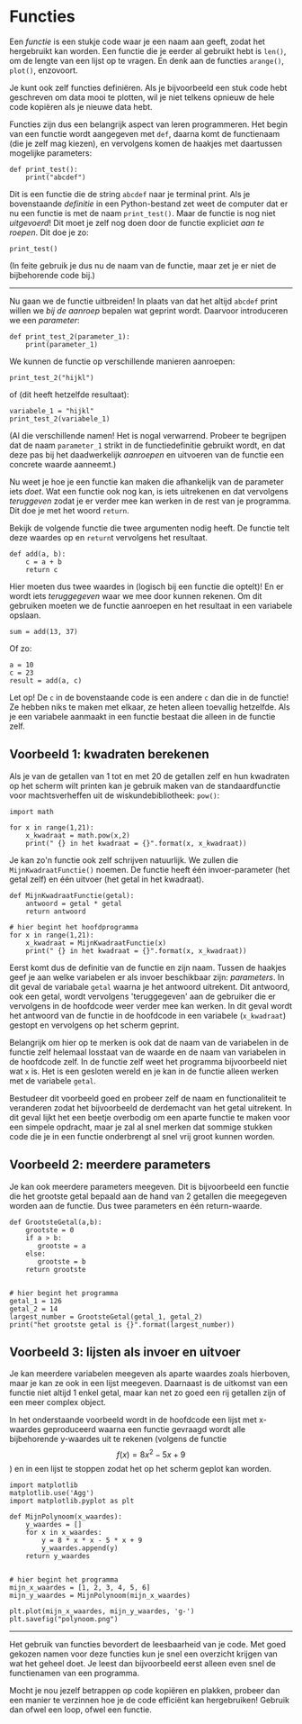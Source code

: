 # Functies

Een *functie* is een stukje code waar je een naam aan geeft, zodat het hergebruikt kan worden. Een functie die je eerder al gebruikt hebt is `len()`, om de lengte van een lijst op te vragen. En denk aan de functies `arange()`, `plot()`, enzovoort.

Je kunt ook zelf functies definiëren. Als je bijvoorbeeld een stuk code hebt geschreven om data mooi te plotten, wil je niet telkens opnieuw de hele
code kopiëren als je nieuwe data hebt.

Functies zijn dus een belangrijk aspect van leren programmeren. Het begin van
een functie wordt aangegeven met `def`, daarna komt de functienaam (die je zelf
mag kiezen), en vervolgens komen de haakjes met daartussen mogelijke parameters:

    def print_test():
        print("abcdef")

Dit is een functie die de string `abcdef` naar je terminal print. Als je
bovenstaande *definitie* in een Python-bestand zet weet de computer dat er nu
een functie is met de naam `print_test()`. Maar de functie is nog niet
*uitgevoerd*! Dit moet je zelf nog doen door de functie expliciet *aan te
roepen*. Dit doe je zo:

    print_test()

(In feite gebruik je dus nu de naam van de functie, maar zet je er niet de bijbehorende code bij.)

---

Nu gaan we de functie uitbreiden! In plaats van dat het altijd `abcdef` print
willen we *bij de aanroep* bepalen wat geprint wordt. Daarvoor introduceren we een *parameter*:

    def print_test_2(parameter_1):
        print(parameter_1)

We kunnen de functie op verschillende manieren aanroepen:

    print_test_2("hijkl")

of (dit heeft hetzelfde resultaat):

    variabele_1 = "hijkl"
    print_test_2(variabele_1)

(Al die verschillende namen! Het is nogal verwarrend. Probeer te begrijpen dat de naam `parameter_1` strikt in de functiedefinitie gebruikt wordt, en dat deze pas bij het daadwerkelijk *aanroepen* en uitvoeren van de functie een concrete waarde aanneemt.)

Nu weet je hoe je een functie kan maken die afhankelijk van de parameter iets *doet*. Wat een functie ook nog kan, is iets uitrekenen en dat vervolgens *teruggeven* zodat je er verder mee kan werken in de rest van je programma. Dit doe je met het woord `return`.

Bekijk de volgende functie die twee argumenten nodig heeft. De functie telt
deze waardes op en `return`t vervolgens het resultaat.

    def add(a, b):
        c = a + b
        return c

Hier moeten dus twee waardes in (logisch bij een functie die optelt)! En er
wordt iets *teruggegeven* waar we mee door kunnen rekenen. Om dit gebruiken
moeten we de functie aanroepen en het resultaat in een variabele opslaan.

    sum = add(13, 37)

Of zo:

    a = 10
    c = 23
    result = add(a, c)

Let op! De `c` in de bovenstaande code is een andere `c` dan die in de functie!
Ze hebben niks te maken met elkaar, ze heten alleen toevallig hetzelfde. Als je
een variabele aanmaakt in een functie bestaat die alleen in de functie zelf.


## Voorbeeld 1: kwadraten berekenen

Als je van de getallen van 1 tot en met 20 de getallen zelf en hun kwadraten op het scherm wilt printen kan je gebruik maken van de standaardfunctie voor machtsverheffen uit de wiskundebibliotheek: `pow()`:

    import math

    for x in range(1,21):
        x_kwadraat = math.pow(x,2)
        print(" {} in het kwadraat = {}".format(x, x_kwadraat))

Je kan zo'n functie ook zelf schrijven natuurlijk. We zullen die `MijnKwadraatFunctie()` noemen. De functie heeft één invoer-parameter (het getal zelf) en één uitvoer (het getal in het kwadraat).

    def MijnKwadraatFunctie(getal):
        antwoord = getal * getal
        return antwoord

    # hier begint het hoofdprogramma
    for x in range(1,21):
        x_kwadraat = MijnKwadraatFunctie(x)
        print(" {} in het kwadraat = {}".format(x, x_kwadraat))

Eerst komt dus de definitie van de functie en zijn naam. Tussen de haakjes geef je aan welke variabelen er als invoer beschikbaar zijn: *parameters*. In dit geval de variabale `getal` waarna je het antwoord uitrekent. Dit antwoord, ook een getal, wordt vervolgens 'teruggegeven' aan de gebruiker die er vervolgens in de hoofdcode weer verder mee kan werken. In dit geval wordt het antwoord van de functie in de hoofdcode in een variabele (`x_kwadraat`) gestopt en vervolgens op het scherm geprint.

Belangrijk om hier op te merken is ook dat de naam van de variabelen in de functie zelf helemaal losstaat van de waarde en de naam van variabelen in de hoofdcode zelf. In de functie zelf weet het programma bijvoorbeeld niet wat `x` is. Het is een gesloten wereld en je kan in de functie alleen werken met de variabele `getal`.

Bestudeer dit voorbeeld goed en probeer zelf de naam en functionaliteit te veranderen zodat het bijvoorbeeld de derdemacht van het getal uitrekent. In dit geval lijkt het een beetje overbodig om een aparte functie te maken voor een simpele opdracht, maar je zal al snel merken dat sommige stukken code die je in een functie onderbrengt al snel vrij groot kunnen worden.

## Voorbeeld 2: meerdere parameters

Je kan ook meerdere parameters meegeven. Dit is bijvoorbeeld een functie die het grootste getal bepaald aan de hand van 2 getallen die meegegeven worden aan de functie. Dus twee parameters en één return-waarde.

    def GrootsteGetal(a,b):
        grootste = 0
        if a > b:
           grootste = a
        else:
           grootste = b
        return grootste


    # hier begint het programma
    getal_1 = 126
    getal_2 = 14
    largest_number = GrootsteGetal(getal_1, getal_2)
    print("het grootste getal is {}".format(largest_number))





## Voorbeeld 3: lijsten als invoer en uitvoer

Je kan meerdere variabelen meegeven als aparte waardes zoals hierboven, maar je kan ze ook in een lijst meegeven. Daarnaast is de uitkomst van een functie niet altijd 1 enkel getal, maar kan net zo goed een rij getallen zijn of een meer complex object.

In het onderstaande voorbeeld wordt in de hoofdcode een lijst met x-waardes geproduceerd waarna een functie gevraagd wordt alle bijbehorende y-waardes uit te rekenen (volgens de functie $$f(x)= 8x^2-5x+9$$) en in een lijst te stoppen zodat het op het scherm geplot kan worden.

    import matplotlib
    matplotlib.use('Agg')
    import matplotlib.pyplot as plt

    def MijnPolynoom(x_waardes):
        y_waardes = []
        for x in x_waardes:
            y = 8 * x * x - 5 * x + 9
            y_waardes.append(y)
        return y_waardes


    # hier begint het programma
    mijn_x_waardes = [1, 2, 3, 4, 5, 6]
    mijn_y_waardes = MijnPolynoom(mijn_x_waardes)

    plt.plot(mijn_x_waardes, mijn_y_waardes, 'g-')
    plt.savefig("polynoom.png")


---

Het gebruik van functies bevordert de leesbaarheid van je code. Met goed
gekozen namen voor deze functies kun je snel een overzicht krijgen van wat het
geheel doet. Je leest dan bijvoorbeeld eerst alleen even snel de functienamen van een programma.

Mocht je nou jezelf betrappen op code kopiëren en plakken, probeer dan een
manier te verzinnen hoe je de code efficiënt kan hergebruiken! Gebruik dan ofwel een loop, ofwel een functie.
